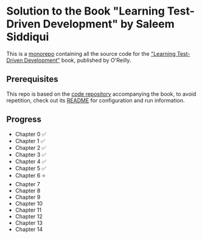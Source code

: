 # Solution to the Book "Learning Test-Driven Development" by Saleem Siddiqui
This is a [monorepo](https://trunkbaseddevelopment.com/monorepos/) containing all the source code for the ["Learning Test-Driven Development"](https://learning.oreilly.com/library/view/learning-test-driven-development/9781098106461/) book, published by O'Reilly.

## Prerequisites
This repo is based on the [code repository](https://github.com/saleem/tdd-book-code) accompanying the book, to avoid repetition, check out its [README](https://github.com/saleem/tdd-book-code/blob/main/README.md) for configuration and run information.

## Progress
- Chapter 0  :white_check_mark:
- Chapter 1 :white_check_mark:
- Chapter 2 :white_check_mark:
- Chapter 3 :white_check_mark:
- Chapter 4 :white_check_mark:
- Chapter 5 :white_check_mark:
- Chapter 6 :star:
- Chapter 7 
- Chapter 8 
- Chapter 9 
- Chapter 10 
- Chapter 11 
- Chapter 12 
- Chapter 13 
- Chapter 14 

<!-- emogis cheat sheet: https://github.com/ikatyang/emoji-cheat-sheet -->
